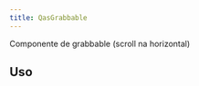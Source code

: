 ```yaml
---
title: QasGrabbable
---
```


Componente de grabbable (scroll na horizontal)

<doc-api file="grabbable/QasGrabbable" name="QasGrabbable" />

## Uso

<doc-example file="QasGrabbable/Basic" title="Básico" />
<doc-example file="QasGrabbable/WithScroll" title="Com barra de scroll horizontal" />
